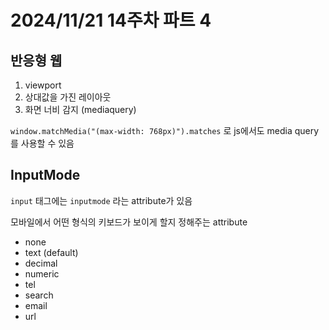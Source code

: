 # 2024/11/21 14주차 파트 4

## 반응형 웹

1. viewport
1. 상대값을 가진 레이아웃
1. 화면 너비 감지 (mediaquery)

`window.matchMedia("(max-width: 768px)").matches` 로 js에서도 media query를 사용할 수 있음

## InputMode

`input` 태그에는 `inputmode` 라는 attribute가 있음

모바일에서 어떤 형식의 키보드가 보이게 할지 정해주는 attribute

- none
- text (default)
- decimal
- numeric
- tel
- search
- email
- url
